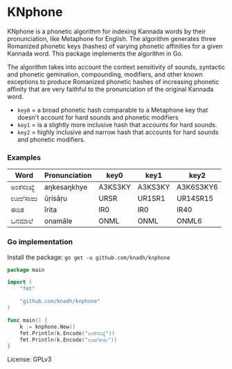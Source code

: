 # KNphone

KNphone is a phonetic algorithm for indexing Kannada words by their pronunciation, like Metaphone for English. The algorithm generates three Romanized phonetic keys (hashes) of varying phonetic affinities for a given Kannada word. This package implements the algorithm in Go.

The algorithm takes into account the context sensitivity of sounds, syntactic and phonetic gemination, compounding, modifiers, and other known exceptions to produce Romanized phonetic hashes of increasing phonetic affinity that are very faithful to the pronunciation of the original Kannada word.

- `key0` = a broad phonetic hash comparable to a Metaphone key that doesn't account for hard sounds and phonetic modifiers
- `key1` = is a slightly more inclusive hash that accounts for hard sounds.
- `key2` = highly inclusive and narrow hash that accounts for hard sounds and phonetic modifiers.

### Examples

| Word       | Pronunciation | key0    | key1    | key2      |
| ---------- | ------------- | ------- | ------- | --------- |
| ಅಂಕೆಸಂಖ್ಯೆ | aŋkesaŋkhye   | A3KS3KY | A3KS3KY | A3K6S3KY6 |
| ಊಱಿಸಾಱು    | ūṛisāṛu       | URSR    | UR1SR1  | UR14SR15  |
| ಈರಿತ       | īrita         | IR0     | IR0     | IR40      |
| ಒನಮಾಲೆ     | onamāle       | ONML    | ONML    | ONML6     |

### Go implementation

Install the package:
`go get -u github.com/knadh/knphone`

```go
package main

import (
	"fmt"

	"github.com/knadh/knphone"
)

func main() {
	k := knphone.New()
	fmt.Println(k.Encode("ಅಂಕೆಸಂಖ್ಯೆ"))
	fmt.Println(k.Encode("ಊಱಿಸಾಱು"))
}

```

License: GPLv3
